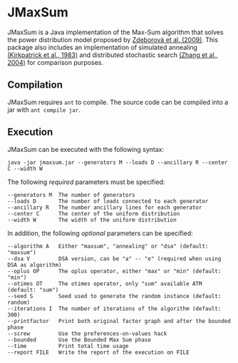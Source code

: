 JMaxSum
===================
JMaxSum is a Java implementation of the Max-Sum algorithm that solves the power distribution model proposed by [Zdeborová et al. (2009)](http://journals.aps.org/pre/abstract/10.1103/PhysRevE.80.046112). This package also includes an implementation of simulated annealing [(Kirkpatrick et al., 1983)](http://science.sciencemag.org/content/220/4598/671) and distributed stochastic search [(Zhang et al., 2004)](http://ac.els-cdn.com/S0004370204001481/1-s2.0-S0004370204001481-main.pdf?_tid=c1dd4508-48ec-11e6-9e88-00000aacb362&acdnat=1468409418_719aadebd6eab7e49029ed25e222739e) for comparison purposes.

Compilation
----------
JMaxSum requires `ant` to compile. The source code can be compiled into a jar with `ant compile jar`.

Execution
----------
JMaxSum can be executed with the following syntax:

    java -jar jmaxsum.jar --generators M --loads D --ancillary R --center C --width W

The following *required* parameters must be specified:

    --generators M	The number of generators
    --loads D		The number of loads connected to each generator
    --ancillary R	The number ancillary lines for each generator
    --center C		The center of the uniform distribution
    --width W		The width of the uniform distribution

In addition, the following *optional* parameters can be specified:

    --algorithm A	Either "maxsum", "annealing" or "dsa" (default: "maxsum")
    --dsa V			DSA version, can be "a" -- "e" (required when using DSA as algorithm)
    --oplus OP		The oplus operator, either "max" or "min" (default: "min")
    --otimes OT		The otimes operator, only "sum" available ATM (default: "sum")
    --seed S		Seed used to generate the random instance (default: random)
    --iterations I	The number of iterations of the algorithm (default: 300)
    --printfactor	Print both original factor graph and after the bounded phase
    --screw			Use the preferences-on-values hack
    --bounded		Use the Bounded Max Sum phase
    --time			Print total time usage
    --report FILE	Write the report of the execution on FILE
